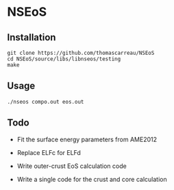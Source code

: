 NSEoS
=====

Installation
------------

    git clone https://github.com/thomascarreau/NSEoS
    cd NSEoS/source/libs/libnseos/testing
    make

Usage
-----

    ./nseos compo.out eos.out

Todo
----

* Fit the surface energy parameters from AME2012

* Replace ELFc for ELFd

* Write outer-crust EoS calculation code

* Write a single code for the crust and core calculation
